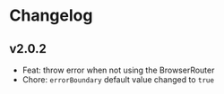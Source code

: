 # Changelog

## v2.0.2

- Feat: throw error when not using the BrowserRouter
- Chore: `errorBoundary` default value changed to `true`
